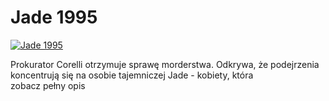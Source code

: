 Jade 1995 
=============
[![Jade 1995 ](http://vidos.pl/images/player.gif)](http://vidos.pl/jade-1995)

 Prokurator Corelli otrzymuje sprawę morderstwa. Odkrywa, że podejrzenia koncentrują się na osobie tajemniczej Jade - kobiety, która zobacz pełny opis
